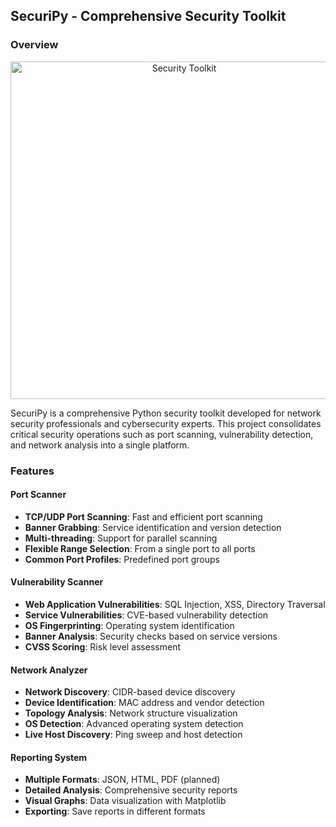 ## SecuriPy - Comprehensive Security Toolkit

### Overview

<p align="center">
  <img src="https://github.com/user-attachments/assets/b3c0ea22-988b-4fb0-8adc-1001d0971012" width="540" alt="Security Toolkit"/>
</p>

SecuriPy is a comprehensive Python security toolkit developed for network security professionals and cybersecurity experts. This project consolidates critical security operations such as port scanning, vulnerability detection, and network analysis into a single platform.

### Features

#### Port Scanner

* **TCP/UDP Port Scanning**: Fast and efficient port scanning
* **Banner Grabbing**: Service identification and version detection
* **Multi-threading**: Support for parallel scanning
* **Flexible Range Selection**: From a single port to all ports
* **Common Port Profiles**: Predefined port groups

#### Vulnerability Scanner

* **Web Application Vulnerabilities**: SQL Injection, XSS, Directory Traversal
* **Service Vulnerabilities**: CVE-based vulnerability detection
* **OS Fingerprinting**: Operating system identification
* **Banner Analysis**: Security checks based on service versions
* **CVSS Scoring**: Risk level assessment

#### Network Analyzer

* **Network Discovery**: CIDR-based device discovery
* **Device Identification**: MAC address and vendor detection
* **Topology Analysis**: Network structure visualization
* **OS Detection**: Advanced operating system detection
* **Live Host Discovery**: Ping sweep and host detection

#### Reporting System

* **Multiple Formats**: JSON, HTML, PDF (planned)
* **Detailed Analysis**: Comprehensive security reports
* **Visual Graphs**: Data visualization with Matplotlib
* **Exporting**: Save reports in different formats


